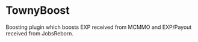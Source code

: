# TownyBoost
Boosting plugin which boosts EXP received from MCMMO and EXP/Payout received from JobsReborn.
